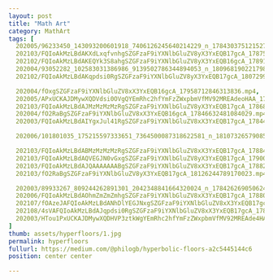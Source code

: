 ```yaml
---
layout: post
title: "Math Art"
category: MathArt
tags: [
  202005/96233450_143093200601918_7406126245640214229_n_17843037512152707.mp4,
  202103/FQIoAkMzLBdAKXdLxqfvnhgSZGFzaF9iYXNlbGluZV8yX3YxEQB17gcA_17875553318236212.mp4,
  202102/FQIoAkMzLBdAKEQYk3S8ahgSZGFzaF9iYXNlbGluZV8yX3YxEQB16gcA_17891715346914210.mp4,
  202004/93052282_102583031386986_9139502786344894053_n_18096819022179822.mp4,
  202102/FQIoAkMzLBdAKqpdsi0RgSZGFzaF9iYXNlbGluZV8yX3YxEQB17gcA_18072991891254839.mp4,

  202004/fOxgSZGFzaF9iYXNlbGluZV8xX3YxEQB16gcA_17958712846313836.mp4,
  202005/APxUCKAJDMywXQDVdsi0OVgQYEmRhc2hfYmFzZWxpbmVfMV92MREAdeoHAA_17872127383692461.mp4,
  202103/FQIoAkMzLBdAJMzMzMzMzRgSZGFzaF9iYXNlbGluZV8yX3YxEQB17gcA_17868312092323216.mp4,
  202004/fO2RaBgSZGFzaF9iYXNlbGluZV8xX3YxEQB16gcA_17846632481084029.mp4,
  202003/FQIoAkMzLBdAIYgxJul41RgSZGFzaF9iYXNlbGluZV8xX3YxEQB17gcA_17844640853048127.mp4,

  202006/101801035_175215597333651_7364500087318622581_n_18107326579085442.mp4,

  202103/FQIoAkMzLBdABMzMzMzMzRgSZGFzaF9iYXNlbGluZV8xX3YxEQB17gcA_17884918430111768.mp4,
  202103/FQIoAkMzLBdAQVEGJN0vGxgSZGFzaF9iYXNlbGluZV8yX3YxEQB17gcA_17900367994809445.mp4,
  202103/FQIoAkMzLBdAJQAAAAAAABgSZGFzaF9iYXNlbGluZV8xX3YxEQB17gcA_17882907314153461.mp4,
  202103/fO2RaBgSZGFzaF9iYXNlbGluZV8yX3YxEQB17gcA_18126244789170023.mp4,

  202003/89933267_809244262891301_2042348841664320024_n_17842626905062461.mp4,
  202006/FQIoAkMzLBdAOhmZmZmZmhgSZGFzaF9iYXNlbGluZV8xX3YxEQB17gcA_17880998164647349.mp4,
  202107/fOAzeJAFQIoAkMzLBdANhDlYEGJNxgSZGFzaF9iYXNlbGluZV8xX3YxEQB17gcA_17894995457205487.mp4,
  202108/4sVAFQIoAkMzLBdAJqpdsi0RgSZGFzaF9iYXNlbGluZV8xX3YxEQB17gcA_17877408692517463.mp4,
  202003/HTou1PxUCKAJDMywXQDHVP3ztkWgYEmRhc2hfYmFzZWxpbmVfMV92MREAde4HAA_17905967368421760.mp4
]
thumb: assets/hyperfloors/1.jpg
permalink: hyperfloors
fullurl: https://medium.com/@philogb/hyperbolic-floors-a2c5445144c6
position: center center

---
```

